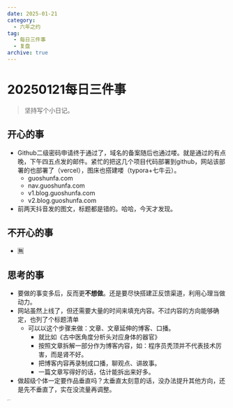 ```yaml
---
date: 2025-01-21
category:
  - 六年之约
tag:
  - 每日三件事
  - 复盘
archive: true
---
```


# 20250121每日三件事

> 坚持写个小日记。

## 开心的事
- Github二级密码申请终于通过了，域名的备案随后也通过喽。就是通过的有点晚，下午四五点发的邮件。紧忙的把这几个项目代码部署到github，网站该部署的也部署了（vercel），图床也搭建喽（typora+七牛云）。
  - guoshunfa.com
  - nav.guoshunfa.com
  - v1.blog.guoshunfa.com
  - v2.blog.guoshunfa.com
- 前两天抖音发的图文，标题都是错的。哈哈，今天才发现。
## 不开心的事
- 🈚️
## 思考的事

- 要做的事变多后，反而更**不想做**。还是要尽快搭建正反馈渠道，利用心理当做动力。
- 网站虽然上线了，但还需要大量的时间来填充内容。不过内容的方向能够确定，也列了个标题清单
  - 可以以这个步骤来做：文章、文章延伸的博客、口播。
    - 就比如《古中医角度分析头对应身体的器官》
    - 按照文章拆解一部分作为博客内容，如：程序员秃顶并不代表技术厉害，而是肾不好。
    - 把博客内容再录制成口播，聊观点、讲故事。
    - 一篇文章写得好的话，估计能拆出来好多。
- 做超级个体一定要作品垂直吗？太垂直太刻意的话，没办法提升其他方向，还是先不垂直了，实在没流量再调整。

<img src="https://pic.guoshunfa.com/20250121/20250121213900930.JPG" alt="IMG_0267" style="zoom:10%;" />